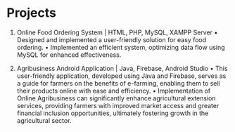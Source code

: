# Projects
1)	Online Food Ordering System | HTML, PHP, MySQL, XAMPP Server
•	Designed and implemented a user-friendly solution for easy food ordering.
•	Implemented an efficient system, optimizing data flow using MySQL for enhanced effectiveness.

2) Agribusiness Android Application | Java, Firebase, Android Studio
• This user-friendly application, developed using Java and Firebase, serves as a guide for farmers on the benefits
of e-farming, enabling them to sell their products online with ease and efficiency.
• Implementation of Online Agribusiness can significantly enhance agricultural extension services, providing
farmers with improved market access and greater financial inclusion opportunities, ultimately fostering growth
in the agricultural sector.

